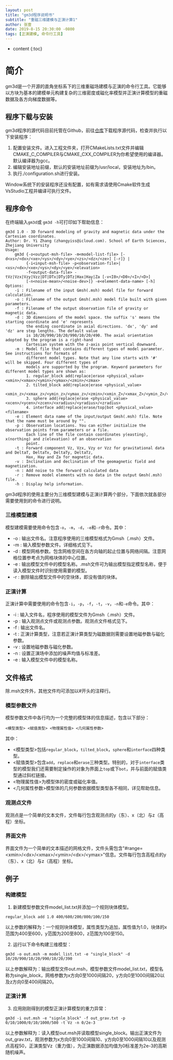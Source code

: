 ```yaml
---
layout: post
title: "gm3d程序说明书"
subtitle: "重磁三维建模与正演计算1"
author: 张壹
date: 2019-8-15 20:30:00 -0800
tags: [正演建模, 命令行工具]
---
```


* content
{:toc}


# 简介

gm3d是一个开源的直角坐标系下的三维重磁场建模与正演的命令行工具。它能够以方块为基本的建模单元构建复杂的三维密度或磁化率模型并正演计算模型的重磁数据及各方向梯度数据等。

## 程序下载与安装

gm3d程序的源代码目前托管在Github，前往[仓库](https://github.com/yizhang-zju/gm3d)下载程序源代码，检查并执行以下安装程序：

1. 配置安装文件。进入工程文件夹，打开CMakeLists.txt文件并编辑CMAKE_C_COMPILER与CMAKE_CXX_COMPILER为你希望使用的编译器。默认编译器为gcc。
2. 编辑安装地址前缀，默认的安装地址前缀为/usr/local，安装地址为/bin。
3. 执行./configuration.sh进行安装。

Window系统下的安装程序还没有配置，如有需求请使用Cmake软件生成VsStudio工程并编译可执行文件。

## 程序命令

在终端输入`gm3d`或	`gm3d -h`可打印如下帮助信息：

```shell
gm3d 1.0 - 3D forward modeling of gravity and magnetic data under the Cartesian coordinates.
Author: Dr. Yi Zhang (zhangyiss@icloud.com). School of Earth Sciences, Zhejiang University
Usage:
    gm3d {-o<output-msh-file> -m<model-list-file> [-d<xs>/<dx>/<xe>/<ys>/<dy>/<ye>/<zs>/<dz>/<ze>] [-r]} |
         {-i<input-msh-file> -p<observation-file>|<xs>/<dx>/<xe>/<ys>/<dy>/<ye>/<elevation>
         -f<output-data-file> -tVz|Vzx|Vzy|Vzz|DT|DTx|DTy|DTz|Hax|Hay|Za [-v<I0>/<D0>/<I>/<D>]
         [-n<noise-mean>/<noise-dev>]} -e<element-data-name> [-h]
Options:
    -i : Filename of the input Gmsh(.msh) model file for forward calculation.
    -o : Filename of the output Gmsh(.msh) model file built with given parameters.
    -f : Filename of the output observation file of gravity or magnetic data.
    -d : 3D dimensions of the model space. the suffix 's' means the starting coordinate and 'e' represents
         the ending coordinate in axial directions. 'dx', 'dy' and 'dz' are step lengths. The default value
         is 10/20/990/10/20/990/10/20/490. The axial orientation adopted by the program is a right-hand
         Cartesian system with the z-axis point vertical downward.
    -m : Model file that contains different types of model parameter. See instructions for formats of
         different model types. Note that any line starts with '#' will be skipped. Four different types of
         models are supported by the program. Keyword parameters for different model types are shown as:
         1. regular_block add|replace|erase <physical_value> <xmin>/<xmax>/<ymin>/<ymax>/<zmin>/<zmax>
         2. tilted_block add|replace|erase <physical_value>
             <xmin_z>/<xmax_z>/<ymin_z>/<ymax_z>/<zmin>/<xmin_Z>/<xmax_Z>/<ymin_Z>/<ymax_Z>/<zmax>
         3. sphere add|replace|erase <physical_value> <xcen>/<ycen>/<zcen>/<xradius>/<yradius>/<zradius>
         4. interface add|replace|erase/top|bot <physical_value> <filename>
    -e : Element data name of the input/output Gmsh(.msh) file. Note that the name must be around by "".
    -p : Observation locations. You can either initialize the observation points from parameters or a file.
         Each line of the file contain coordinates y(easting), x(northing) and z(elevation) of an observation
         point.
    -t : Forward component Vz, Vzx, Vzy or Vzz for gravitational data and DeltaT, DeltaTx, DeltaTy, DeltaTz,
         Hax, Hay and Za for magnetic data.
    -v : Inclination and declination of the geomagnetic field and magnetization.
    -n : Add noise to the forward calculated data
    -r : Remove model elements with no data in the output Gmsh(.msh) file.
    -h : Display help information.
```

gm3d程序的使用主要分为三维模型建模与正演计算两个部分，下面依次就各部分需要使用到的命令进行说明。

### 三维模型建模

模型建模需要使用命令包含`-o`，`-m`，`-d`，`-e`和`-r`命令。其中：
* -o : 输出文件名。注意程序使用的三维模型格式为Gmsh（.msh）文件。
* -m : 输入模型参数文件。详细格式见下。
* -d : 模型网格参数。包含网格空间在各方向轴的起止位置与网络间隔。注意网格位置参考点为网格块体的中心位置。
* -e : 输出模型文件中的模型名称。.msh文件可为输出模型指定模型名称，便于读入模型文件时识别使用需要的模型。
* -r : 删除输出模型文件中的空块体，即没有值的块体。

### 正演计算

正演计算中需要使用的命令包含`-i`，`-p`，`-f`，`-t`，`-v`，`-n`和`-e`命令。其中：

* -i : 输入文件名，程序使用的模型文件为Gmsh（.msh）文件。
* -p : 输入观测点文件或观测点参数。观测点文件格式见下。
* -f : 输出文件名。
* -t : 正演计算类型，注意若正演计算类型为磁数据则需要设置地磁参数与磁化参数。
* -v : 设置地磁参数与磁化参数。
* -n : 设置正演场中添加的噪声均值与标准差。
* -e : 输入模型文件中的模型名称。

## 文件格式

除.msh文件外，其他文件均可添加以#开头的注释行。

### 模型参数文件

模型参数文件中各行均为一个完整的模型体的信息描述，包含以下部分：
```
<模型类型> <赋值类型> <物理属性值> <几何属性参数>
```
其中：

* <模型类型>包括`regular_block`，`tilted_block`，`sphere`和`interface`四种类型。
* <赋值类型>包含`add`，`replace`和`erase`三种类型。特别的，对于`interface`类型的模型我们还需要制定操作的对象为界面上`top`或下`bot`，并与前面的赋值类型通过斜杠链接。
* <物理属性值>为模型体的密度或磁化率值。
* <几何属性参数>模型体的几何参数依据模型类型各不相同，详见帮助信息。

### 观测点文件

观测点是一个简单的文本文件，文件每行包含观测点的y（东）、x（北）与z（高程）坐标。

### 界面文件

界面文件为一个简单的文本描述的网格文件，文件头需包含"#range=\<xmin\>/\<dx\>/\<xmax\>/\<ymin\>/\<dx\>/\<ymax\>"信息。文件每行包含高程点的y（东）、x（北）与z（高程）坐标。

## 例子

### 构建模型

1. 新建模型参数文件model_list.txt并添加一个规则块体模型。

```
regular_block add 1.0 400/600/200/800/100/150
```

以上参数的解释为：一个规则块体模型，属性类型为追加，属性值为1.0，块体的x范围为400至600，y范围为200至800，z范围为100至150。

2. 运行以下命令构建三维模型：

```
gm3d -o out.msh -m model_list.txt -e "single_block" -d 10/20/990/10/20/990/10/20/390
```

以上参数解释为：输出模型文件out.msh，模型参数文件model_list.txt，模型名称为single_block，网格参数为x方向0至1000间隔20，y方向0至1000间隔20以及z方向0至400间隔20。

### 正演计算

3. 应用刚刚得到的模型正演计算模型的重力异常：

```
gm3d -i out.msh -e "signle_block" -f out_grav.txt -p 0/10/1000/0/10/1000/500 -t Vz -n 0/2e-3
```

以上参数解释为：读入模型out.msh并读取模型single_block。输出正演文件为out_grav.txt，观测参数为x方向0至1000间隔10、y方向0至1000间隔10以及观测点高程50，正演类型Vz（重力值），为正演数据添加均值为0标准差为2e-3的高斯随机噪声。
